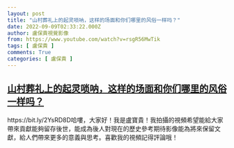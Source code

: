 ```yaml
---
layout: post
title: "山村葬礼上的起灵唢呐，这样的场面和你们哪里的风俗一样吗？"
date: 2022-09-09T02:33:22.000Z
author: 盧保貴視覺影像
from: https://www.youtube.com/watch?v=rsgR56MwTik
tags: [ 盧保貴 ]
comments: True
categories: [ 盧保貴 ]
---
```

<!--1662690802000-->
[山村葬礼上的起灵唢呐，这样的场面和你们哪里的风俗一样吗？](https://www.youtube.com/watch?v=rsgR56MwTik)
------

<div>
https://bit.ly/2YsRD8D哈嘍，大家好！我是盧寶貴！我拍攝的視頻希望能給大家帶來貢獻能夠留存後世，能成為後人對現在的歷史參考期待影像能為將來保留文獻，給人們帶來更多的意義與思考。喜歡我的視頻記得評論哦！
</div>

